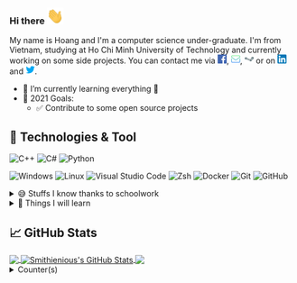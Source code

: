 ### Hi there <img src="https://raw.githubusercontent.com/Smithienious/Smithienious/master/assets/wave.gif" width="30px">

My name is Hoang and I'm a computer science under-graduate.
I'm from Vietnam, studying at Ho Chi Minh University of Technology and currently working on some side projects.
You can contact me via [![Facebook][1.2]][1], [![Mail][2.2]][2], [![Steam][3.2]][3] or on [![LinkedIn][4.2]][4] and [![Twitter][5.2]][5].

* 🌱 I’m currently learning everything 🤣
* 🥅 2021 Goals:
  - ✅ Contribute to some open source projects

## 🔧 Technologies & Tool

![C++](https://img.shields.io/badge/-C++-informational?style=flat&logo=c%2B%2B&logoColor=white&color=00599C)
![C#](https://img.shields.io/badge/-C%23-informational?style=flat&logo=c-sharp&logoColor=white&color=239120)
![Python](https://img.shields.io/badge/-Python-informational?style=flat&logo=Python&logoColor=white&color=3776AB)

![Windows](https://img.shields.io/badge/-Windows-informational?style=flat&logo=Windows&logoColor=white&color=0078D6)
![Linux](https://img.shields.io/badge/-Linux-informational?style=flat&logo=linux&logoColor=white&color=A81D33)
![Visual Studio Code](https://img.shields.io/badge/-Visual%20Studio%20Code-informational?style=flat&logo=visual-studio-code&logoColor=white&color=007ACC)
![Zsh](https://img.shields.io/badge/-Zsh-informational?style=flat&logo=gnu-bash&logoColor=white&color=4EAA25)
![Docker](https://img.shields.io/badge/-Docker-informational?style=flat&logo=docker&logoColor=white&color=2496ED)
![Git](https://img.shields.io/badge/-Git-informational?style=flat&logo=git&logoColor=white&color=F05032)
![GitHub](https://img.shields.io/badge/-GitHub-informational?style=flat&logo=github&logoColor=white&color=181717)

<details><summary>😅 Stuffs I know thanks to schoolwork</summary>

![LaTeX](https://img.shields.io/badge/-Latex-informational?style=flat&logo=latex&logoColor=white&color=008080)
![MATLAB](https://img.shields.io/badge/-MATLAB-informational?style=flat&logo=mathworks&logoColor=white&color=DD1100)
![MIPS Assembly](https://img.shields.io/badge/-MIPS%20Assembly-informational?style=flat&logo=mips&logoColor=white&color=009DAA)
<!-- ![Haskell](https://img.shields.io/badge/-Haskell-informational?style=flat&logo=haskell&logoColor=white&color=5D4F85) -->
<!-- ![R](https://img.shields.io/badge/-R-informational?style=flat&logo=r&logoColor=white&color=276DC3) -->
</details>

<details><summary>💪 Things I will learn</summary>

![Typescript](https://img.shields.io/badge/-Typescript-informational?style=flat&logo=typescript&logoColor=white&color=3178C6)
![Microsoft SQL Server](https://img.shields.io/badge/-Microsoft%20SQL%20Server-informational?style=flat&logo=microsoft-sql-server&logoColor=white&color=CC2927)
![F#](https://img.shields.io/badge/-F%23-informational?style=flat&logo=f-sharp&logoColor=white&color=239120)
![Rust](https://img.shields.io/badge/-Rust-informational?style=flat&logo=rust&logoColor=white&color=black)
![PHP](https://img.shields.io/badge/-PHP-informational?style=flat&logo=php&logoColor=white&color=777BB4)
![Bash](https://img.shields.io/badge/-Bash-informational?style=flat&logo=gnu-bash&logoColor=white&color=4EAA25)
![VHDL](https://img.shields.io/badge/-VHDL-informational?style=flat&logo=vhdl&logoColor=white&color=009DAA)
</details>

## &#x1f4c8; GitHub Stats

<a href="https://github.com/Smithienious/Smithienious">
  <img align="center" src="https://github-readme-stats.vercel.app/api/top-langs/?username=Smithienious&hide=tex,html&title_color=ffffff&text_color=c9cacc&icon_color=2bbc8a&bg_color=1d1f21" />
</a>
<a href="https://github.com/Smithienious/Smithienious">
  <img align="center" src="https://github-readme-stats.vercel.app/api?username=Smithienious&show_icons=true&line_height=27&count_private=true&title_color=ffffff&text_color=c9cacc&icon_color=2bbc8a&bg_color=1d1f21" alt="Smithienious's GitHub Stats" />
</a>
<a href="https://github.com/Smithienious/OCR-Docker">
  <img align="center" src="https://github-readme-stats.vercel.app/api/pin/?username=Smithienious&repo=OCR-Docker&title_color=ffffff&text_color=c9cacc&icon_color=2bbc8a&bg_color=1d1f21" />
</a>

<details><summary>Counter(s)</summary>

![](https://komarev.com/ghpvc/?username=smithienious)

</details>

<!-- links to social media icons -->

<!-- icons with padding -->

[1.1]: http://i.imgur.com/tXSoThF.png
[2.1]: http://i.imgur.com/0o48UoR.png

<!-- icons without padding -->

[1.2]: https://raw.githubusercontent.com/Smithienious/Smithienious/master/assets/facebook.png
[2.2]: https://raw.githubusercontent.com/Smithienious/Smithienious/master/assets/mail-inbox-app.png
[3.2]: https://raw.githubusercontent.com/Smithienious/Smithienious/master/assets/steam.png
[4.2]: https://raw.githubusercontent.com/Smithienious/Smithienious/master/assets/linkedin.png
[5.2]: https://raw.githubusercontent.com/Smithienious/Smithienious/master/assets/twitter.png


<!-- links to your social media accounts -->

[1]: https://www.facebook.com/hoang.nguyen.bigunit/
[2]: mailto:baauco@gmail.com
[3]: https://steamcommunity.com/id/Smithienious/
[4]: https://www.linkedin.com/in/smithienious/
[5]: https://twitter.com/Smithienious/
[6]: https://github.com/Smithienious/


<!-- Resources -->
<!-- Icons: https://simple-icons.github.io/simple-icons-website/ -->
<!-- Icons: https://www.flaticon.com/ -->
<!-- GitHub Stats: https://github.com/anuraghazra/github-readme-stats -->
<!-- Emojis: https://emojipedia.org/emoji/ -->
<!-- HTML Emojis: https://www.fileformat.info/index.htm -->
<!-- Shields: https://shields.io/ -->
